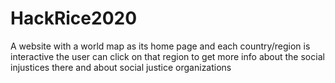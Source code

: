 # HackRice2020
 A website with a world map as its home page and each country/region is interactive  the user can click on that region to get more info about the social injustices there and about social justice organizations
